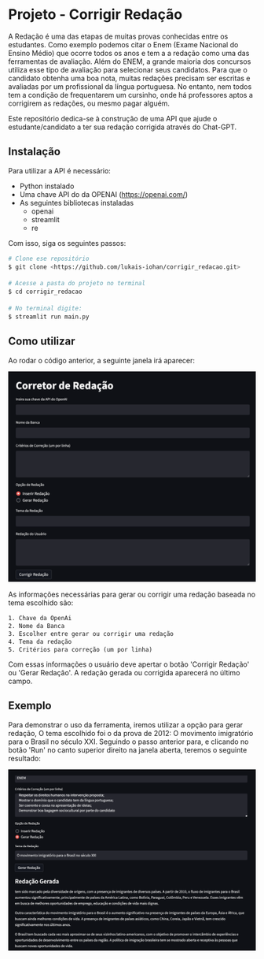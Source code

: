 
# Projeto - Corrigir Redação

A Redação é uma das etapas de muitas provas conhecidas entre os estudantes. Como exemplo podemos citar o Enem (Exame Nacional do Ensino Médio) que ocorre todos os anos e tem a a redação como uma das ferramentas de avaliação. Além do ENEM, a grande maioria dos concursos utiliza esse tipo de avaliação para selecionar seus candidatos. 
Para que o candidato obtenha uma boa nota, muitas redações precisam ser escritas e avaliadas por um profissional da língua portuguesa. No entanto, nem todos tem a condição de frequentarem um cursinho, onde há professores aptos a corrigirem as redações, ou mesmo pagar alguém. 

Este repositório dedica-se à construção de uma API que ajude o estudante/candidato a ter sua redação corrigida através do Chat-GPT.


## Instalação

Para utilizar a API é necessário:

- Python instalado
- Uma chave API do da OPENAI (https://openai.com/)
- As seguintes bibliotecas instaladas
    - openai
    - streamlit
    - re

Com isso, siga os seguintes passos:
```bash
# Clone ese repositório
$ git clone <https://github.com/lukais-iohan/corrigir_redacao.git>

# Acesse a pasta do projeto no terminal
$ cd corrigir_redacao

# No terminal digite:
$ streamlit run main.py
```


## Como utilizar

Ao rodar o código anterior, a seguinte janela irá aparecer: 

![](/src/streamlit_window.png)

As informações necessárias para gerar ou corrigir uma redação baseada no tema escolhido são:
    
    1. Chave da OpenAi
    2. Nome da Banca
    3. Escolher entre gerar ou corrigir uma redação
    4. Tema da redação
    5. Critérios para correção (um por linha)

Com essas informações o usuário deve apertar o botão 'Corrigir Redação' ou 'Gerar Redação'. A redação gerada ou corrigida aparecerá no último campo.

## Exemplo

Para demonstrar o uso da ferramenta, iremos utilizar a opção para gerar redação, O tema escolhido foi o da prova de 2012: O movimento imigratório para o Brasil no século XXI. Seguindo o passo anterior para, e clicando no botão 'Run' no canto superior direito na janela aberta, teremos o seguinte resultado:

![](/src/redacao.png)

